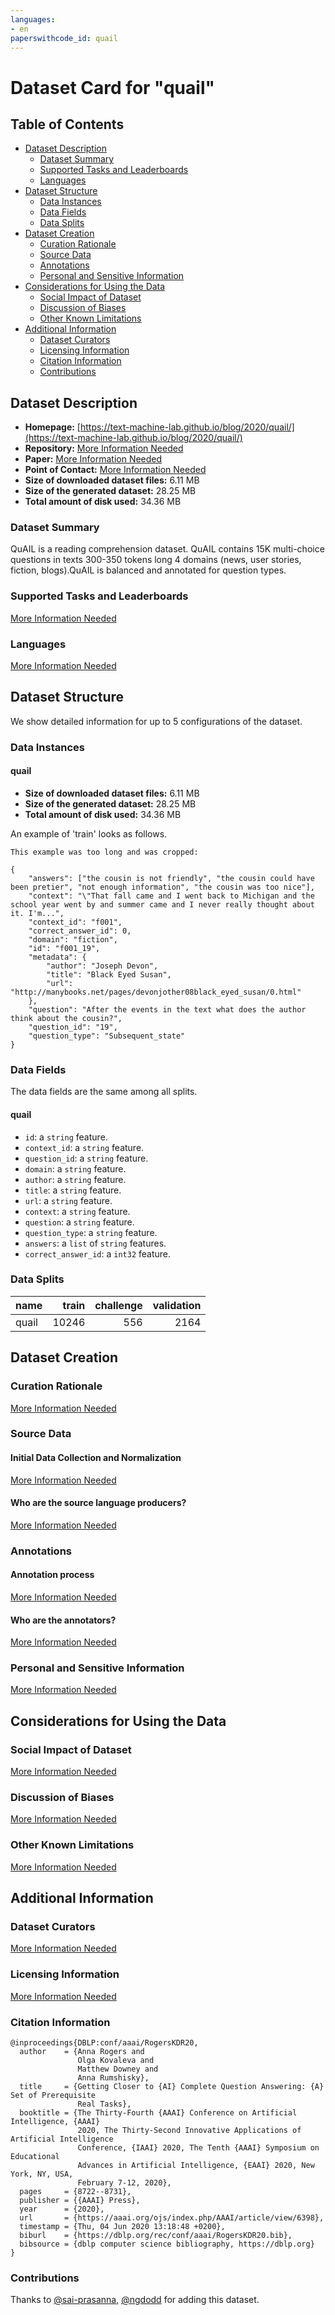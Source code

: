 ```yaml
---
languages:
- en
paperswithcode_id: quail
---
```


# Dataset Card for "quail"

## Table of Contents
- [Dataset Description](#dataset-description)
  - [Dataset Summary](#dataset-summary)
  - [Supported Tasks and Leaderboards](#supported-tasks-and-leaderboards)
  - [Languages](#languages)
- [Dataset Structure](#dataset-structure)
  - [Data Instances](#data-instances)
  - [Data Fields](#data-fields)
  - [Data Splits](#data-splits)
- [Dataset Creation](#dataset-creation)
  - [Curation Rationale](#curation-rationale)
  - [Source Data](#source-data)
  - [Annotations](#annotations)
  - [Personal and Sensitive Information](#personal-and-sensitive-information)
- [Considerations for Using the Data](#considerations-for-using-the-data)
  - [Social Impact of Dataset](#social-impact-of-dataset)
  - [Discussion of Biases](#discussion-of-biases)
  - [Other Known Limitations](#other-known-limitations)
- [Additional Information](#additional-information)
  - [Dataset Curators](#dataset-curators)
  - [Licensing Information](#licensing-information)
  - [Citation Information](#citation-information)
  - [Contributions](#contributions)

## Dataset Description

- **Homepage:** [https://text-machine-lab.github.io/blog/2020/quail/](https://text-machine-lab.github.io/blog/2020/quail/)
- **Repository:** [More Information Needed](https://github.com/huggingface/datasets/blob/master/CONTRIBUTING.md#how-to-contribute-to-the-dataset-cards)
- **Paper:** [More Information Needed](https://github.com/huggingface/datasets/blob/master/CONTRIBUTING.md#how-to-contribute-to-the-dataset-cards)
- **Point of Contact:** [More Information Needed](https://github.com/huggingface/datasets/blob/master/CONTRIBUTING.md#how-to-contribute-to-the-dataset-cards)
- **Size of downloaded dataset files:** 6.11 MB
- **Size of the generated dataset:** 28.25 MB
- **Total amount of disk used:** 34.36 MB

### Dataset Summary

QuAIL is a  reading comprehension dataset. QuAIL contains 15K multi-choice questions in texts 300-350 tokens long 4 domains (news, user stories, fiction, blogs).QuAIL is balanced and annotated for question types.

### Supported Tasks and Leaderboards

[More Information Needed](https://github.com/huggingface/datasets/blob/master/CONTRIBUTING.md#how-to-contribute-to-the-dataset-cards)

### Languages

[More Information Needed](https://github.com/huggingface/datasets/blob/master/CONTRIBUTING.md#how-to-contribute-to-the-dataset-cards)

## Dataset Structure

We show detailed information for up to 5 configurations of the dataset.

### Data Instances

#### quail

- **Size of downloaded dataset files:** 6.11 MB
- **Size of the generated dataset:** 28.25 MB
- **Total amount of disk used:** 34.36 MB

An example of 'train' looks as follows.
```
This example was too long and was cropped:

{
    "answers": ["the cousin is not friendly", "the cousin could have been pretier", "not enough information", "the cousin was too nice"],
    "context": "\"That fall came and I went back to Michigan and the school year went by and summer came and I never really thought about it. I'm...",
    "context_id": "f001",
    "correct_answer_id": 0,
    "domain": "fiction",
    "id": "f001_19",
    "metadata": {
        "author": "Joseph Devon",
        "title": "Black Eyed Susan",
        "url": "http://manybooks.net/pages/devonjother08black_eyed_susan/0.html"
    },
    "question": "After the events in the text what does the author think about the cousin?",
    "question_id": "19",
    "question_type": "Subsequent_state"
}
```

### Data Fields

The data fields are the same among all splits.

#### quail
- `id`: a `string` feature.
- `context_id`: a `string` feature.
- `question_id`: a `string` feature.
- `domain`: a `string` feature.
- `author`: a `string` feature.
- `title`: a `string` feature.
- `url`: a `string` feature.
- `context`: a `string` feature.
- `question`: a `string` feature.
- `question_type`: a `string` feature.
- `answers`: a `list` of `string` features.
- `correct_answer_id`: a `int32` feature.

### Data Splits

|name |train|challenge|validation|
|-----|----:|--------:|---------:|
|quail|10246|      556|      2164|

## Dataset Creation

### Curation Rationale

[More Information Needed](https://github.com/huggingface/datasets/blob/master/CONTRIBUTING.md#how-to-contribute-to-the-dataset-cards)

### Source Data

#### Initial Data Collection and Normalization

[More Information Needed](https://github.com/huggingface/datasets/blob/master/CONTRIBUTING.md#how-to-contribute-to-the-dataset-cards)

#### Who are the source language producers?

[More Information Needed](https://github.com/huggingface/datasets/blob/master/CONTRIBUTING.md#how-to-contribute-to-the-dataset-cards)

### Annotations

#### Annotation process

[More Information Needed](https://github.com/huggingface/datasets/blob/master/CONTRIBUTING.md#how-to-contribute-to-the-dataset-cards)

#### Who are the annotators?

[More Information Needed](https://github.com/huggingface/datasets/blob/master/CONTRIBUTING.md#how-to-contribute-to-the-dataset-cards)

### Personal and Sensitive Information

[More Information Needed](https://github.com/huggingface/datasets/blob/master/CONTRIBUTING.md#how-to-contribute-to-the-dataset-cards)

## Considerations for Using the Data

### Social Impact of Dataset

[More Information Needed](https://github.com/huggingface/datasets/blob/master/CONTRIBUTING.md#how-to-contribute-to-the-dataset-cards)

### Discussion of Biases

[More Information Needed](https://github.com/huggingface/datasets/blob/master/CONTRIBUTING.md#how-to-contribute-to-the-dataset-cards)

### Other Known Limitations

[More Information Needed](https://github.com/huggingface/datasets/blob/master/CONTRIBUTING.md#how-to-contribute-to-the-dataset-cards)

## Additional Information

### Dataset Curators

[More Information Needed](https://github.com/huggingface/datasets/blob/master/CONTRIBUTING.md#how-to-contribute-to-the-dataset-cards)

### Licensing Information

[More Information Needed](https://github.com/huggingface/datasets/blob/master/CONTRIBUTING.md#how-to-contribute-to-the-dataset-cards)

### Citation Information

```
@inproceedings{DBLP:conf/aaai/RogersKDR20,
  author    = {Anna Rogers and
               Olga Kovaleva and
               Matthew Downey and
               Anna Rumshisky},
  title     = {Getting Closer to {AI} Complete Question Answering: {A} Set of Prerequisite
               Real Tasks},
  booktitle = {The Thirty-Fourth {AAAI} Conference on Artificial Intelligence, {AAAI}
               2020, The Thirty-Second Innovative Applications of Artificial Intelligence
               Conference, {IAAI} 2020, The Tenth {AAAI} Symposium on Educational
               Advances in Artificial Intelligence, {EAAI} 2020, New York, NY, USA,
               February 7-12, 2020},
  pages     = {8722--8731},
  publisher = {{AAAI} Press},
  year      = {2020},
  url       = {https://aaai.org/ojs/index.php/AAAI/article/view/6398},
  timestamp = {Thu, 04 Jun 2020 13:18:48 +0200},
  biburl    = {https://dblp.org/rec/conf/aaai/RogersKDR20.bib},
  bibsource = {dblp computer science bibliography, https://dblp.org}
}

```


### Contributions

Thanks to [@sai-prasanna](https://github.com/sai-prasanna), [@ngdodd](https://github.com/ngdodd) for adding this dataset.